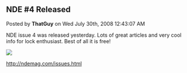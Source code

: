 ## NDE #4 Released
Posted by **ThatGuy** on Wed July 30th, 2008 12:43:07 AM

NDE issue 4 was released yesterday. Lots of great articles and very cool info
for lock enthusiast. Best of all it is free!

![](http://ndemag.com/images/NDE4S.jpg)

<http://ndemag.com/issues.html>
